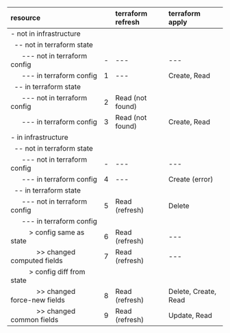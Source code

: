 resource                                                                                 | &nbsp; | terraform refresh       | terraform apply
:----------------------------------------------------------------------------------------|--------|:------------------------|:---------------------
                                                  - not in infrastructure                | &nbsp; |                  &nbsp; |                      &nbsp;
 &nbsp;                                             -- not in terraform state            | &nbsp; |                  &nbsp; |                      &nbsp;
 &nbsp; &nbsp; &nbsp;                                  --- not in terraform config       |      - | ---                     | ---
 &nbsp; &nbsp; &nbsp;                                  --- in terraform config           |      1 | ---                     | Create, Read
 &nbsp;                                             -- in terraform state                | &nbsp; |                  &nbsp; |                      &nbsp;
 &nbsp; &nbsp; &nbsp;                                  --- not in terraform config       |      2 | Read (not found)        |                      &nbsp;
 &nbsp; &nbsp; &nbsp;                                  --- in terraform config           |      3 | Read (not found)        | Create, Read
                                                  - in infrastructure                    | &nbsp; |                  &nbsp; |                      &nbsp;
 &nbsp;                                             -- not in terraform state            | &nbsp; |                  &nbsp; |                      &nbsp;
 &nbsp; &nbsp; &nbsp;                                  --- not in terraform config       |      - | ---                     | ---
 &nbsp; &nbsp; &nbsp;                                  --- in terraform config           |      4 | ---                     | Create (error)
 &nbsp;                                             -- in terraform state                | &nbsp; |                  &nbsp; |                      &nbsp;
 &nbsp; &nbsp; &nbsp;                                  --- not in terraform config       |      5 | Read (refresh)          | Delete
 &nbsp; &nbsp; &nbsp;                                  --- in terraform config           | &nbsp; |                  &nbsp; |                      &nbsp;
 &nbsp; &nbsp; &nbsp; &nbsp; &nbsp;                        > config same as state        |      6 | Read (refresh)          | ---
 &nbsp; &nbsp; &nbsp; &nbsp; &nbsp; &nbsp; &nbsp;            >> changed computed fields  |      7 | Read (refresh)          | ---
 &nbsp; &nbsp; &nbsp; &nbsp; &nbsp;                        > config diff from state      | &nbsp; |                  &nbsp; |                      &nbsp;
 &nbsp; &nbsp; &nbsp; &nbsp; &nbsp; &nbsp; &nbsp;            >> changed force-new fields |      8 | Read (refresh)          | Delete, Create, Read
 &nbsp; &nbsp; &nbsp; &nbsp; &nbsp; &nbsp; &nbsp;            >> changed common fields    |      9 | Read (refresh)          | Update, Read
